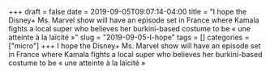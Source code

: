 +++draft = falsedate = 2019-09-05T09:07:14-04:00title = "I hope the Disney+ Ms. Marvel show will have an episode set in France where Kamala fights a local super who believes her burkini-based costume to be « une atteinte à la laïcité »"slug = "2019-09-05-I-hope"tags = []categories = ["micro"]+++I hope the Disney+ Ms. Marvel show will have an episode set in France where Kamala fights a local super who believes her burkini-based costume to be « une atteinte à la laïcité »